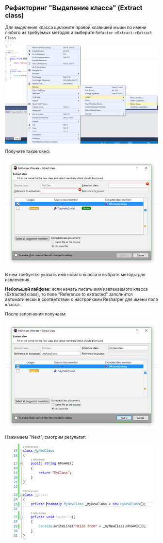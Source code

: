 ## Рефакторинг "Выделение класса" (Extract class)

Для выделения класса щелкните правой клавишей мыши по имени любого из требуемых методов и выберите `Refactor->Extract->Extract Class`

![pic1](pictures/extract_class/1.png)

Получите такое окно:

![pic1](pictures/extract_class/2.png)

В нем требуется указать имя нового класса и выбрать методы для извлечения. 

**Небольшой лайфхак:** если начать писать имя извлекаемого класса (Extracted class), то поле "Reference to extracted" заполнится автоматически в соответствии с настройками Resharper для имени поля класса.

После заполнения получаем:

![pic1](pictures/extract_class/3.png)

Нажимаем "Next", смотрим результат:

![pic1](pictures/extract_class/4.png)

